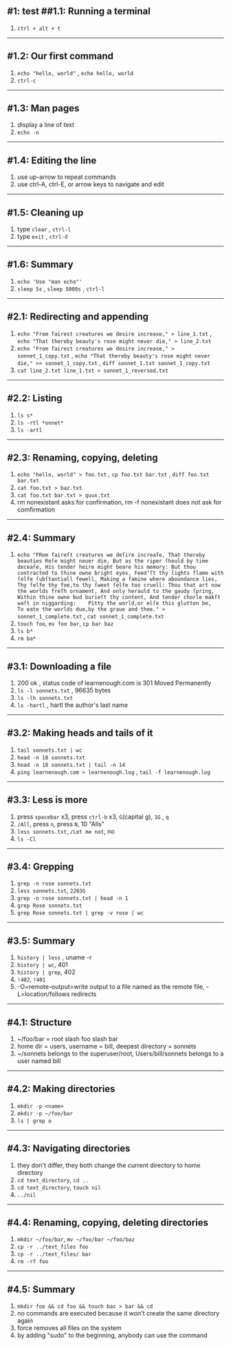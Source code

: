 #1: test
##1.1: Running a terminal
---
1. `ctrl + alt + t`

---
#1.2: Our first command
---
1. `echo "hello, world"` , `echo hello, world`
2. `ctrl-c`

---
#1.3: Man pages
---
1. display a line of text
2. `echo -n`

---
#1.4: Editing the line
---
1. use up-arrow to repeat commands
2. use ctrl-A, ctrl-E, or arrow keys to navigate and edit

---
#1.5: Cleaning up
---
1. type `clear` , `ctrl-l`
2. type `exit` , `ctrl-d`

---
#1.6: Summary
---
1. `echo 'Use "man echo"'`
2. `sleep 5s` , `sleep 5000s` , `ctrl-l`

---
#2.1: Redirecting and appending
---
1. `echo "From fairest creatures we desire increase," > line_1.txt` , `echo "That thereby beauty's rose might never die," > line_2.txt`
2. `echo "From fairest creatures we desire increase," > sonnet_1_copy.txt` , `echo "That thereby beauty's rose might never die," >> sonnet_1_copy.txt` , `diff sonnet_1.txt sonnet_1_copy.txt`
3. `cat line_2.txt line_1.txt > sonnet_1_reversed.txt`

---
#2.2: Listing
---
1. `ls s*`
2. `ls -rtl *onnet*`
3. `ls -artl`

---
#2.3: Renaming, copying, deleting
---
1. `echo "hello, world" > foo.txt` , `cp foo.txt bar.txt` , `diff foo.txt bar.txt`
2. `cat foo.txt > baz.txt`
3. `cat foo.txt bar.txt > quux.txt`
4. rm nonexistant asks for confirmation, rm -f nonexistant does not ask for comfirmation

---
#2.4: Summary
---
1. `echo "FRom faireſt creatures we deſire increaſe, That thereby beauties Roſe might neuer die, But as the riper ſhould by time deceaſe, His tender heire might beare his memory: But thou contracted to thine owne bright eyes, Feed’ſt thy lights flame with ſelfe ſubſtantiall fewell, Making a famine where aboundance lies, Thy ſelfe thy foe,to thy ſweet ſelfe too cruell: Thou that art now the worlds freſh ornament, And only herauld to the gaudy ſpring, Within thine owne bud burieſt thy content, And tender chorle makſt waſt in niggarding:    Pitty the world,or elſe this glutton be,    To eate the worlds due,by the graue and thee." > sonnet_1_complete.txt` , `cat sonnet_1_complete.txt`
2. `touch foo`, `mv foo bar`, `cp bar baz`
3. `ls b*`
4. `rm ba*`

---
#3.1: Downloading a file
---
1. 200 ok , status code of learnenough.com is 301 Moved Permanently
2. `ls -l sonnets.txt` , 96635 bytes
3. `ls -lh sonnets.txt`
4. `ls -hartl` , hartl the author's last name

---
#3.2: Making heads and tails of it
---
1. `tail sonnets.txt | wc`
2. `head -n 18 sonnets.txt`
3. `head -n 18 sonnets.txt | tail -n 14`
4. `ping learnenough.com > learnenough.log` , `tail -f learnenough.log`

---
#3.3: Less is more
---
1. press `spacebar` x3, press `ctrl-b` x3, `G`(capital g), `1G` , `q`
2. `/All`, press `n`, press `N`, 10 "Alls"
3. `less sonnets.txt`, `/Let me not`, no
4. `ls -Cl`

---
#3.4: Grepping
---
1. `grep -n rose sonnets.txt`
2. `less sonnets.txt`, `2203G`
3. `grep -n rose sonnets.txt | head -n 1`
4. `grep Rose sonnets.txt`
5. `grep Rose sonnets.txt | grep -v rose | wc`

---
#3.5: Summary
---
1. `history | less` , uname -r
2. `history | wc`, 401
3. `history | grep`, 402
4. `!402`, `!401`
5. -O=remote-output=write output to a file named as the remote file, -L=location/follows redirects

---
#4.1: Structure
---
1. ~/foo/bar = root slash foo slash bar
2. home dir = users, username = bill, deepest directory = sonnets
3. ~/sonnets belongs to the superuser/root, Users/bill/sonnets belongs to a user named bill

---
#4.2: Making directories
---
1. `mkdir -p <name>`
2. `mkdir -p ~/foo/bar`
3. `ls | grep o`

---
#4.3: Navigating directories
---
1. they don't differ, they both change the current directory to home directory
2. `cd text_directory`, `cd ..`
3. `cd text_directory`, `touch nil`
4. `../nil`

---
#4.4: Renaming, copying, deleting directories
---
1. `mkdir ~/foo/bar`, `mv ~/foo/bar ~/foo/baz`
2. `cp -r ../text_files foo`
3. `cp -r ../text_files/ bar`
4. `rm -rf foo`

---
#4.5: Summary
---
1. `mkdir foo && cd foo && touch baz > bar && cd`
2. no commands are executed because it won't create the same directory again
3. force removes all files on the system
4. by adding "sudo" to the beginning, anybody can use the command
